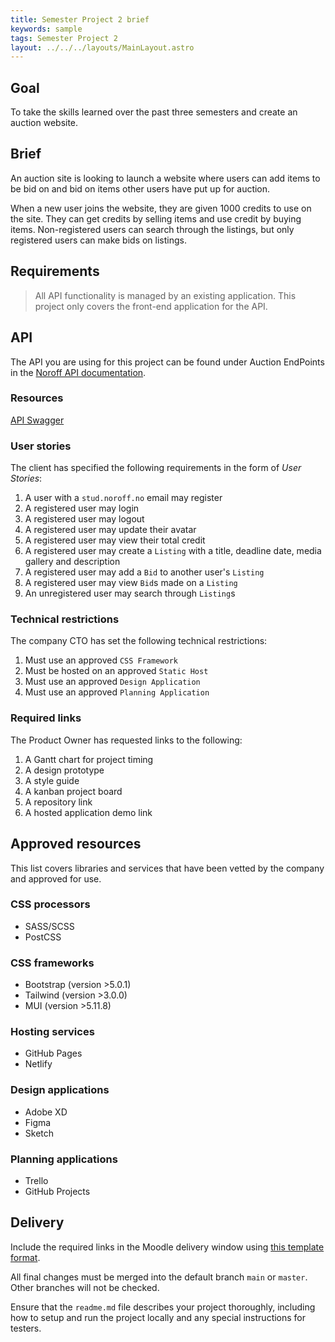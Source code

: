 ```yaml
---
title: Semester Project 2 brief
keywords: sample
tags: Semester Project 2
layout: ../../../layouts/MainLayout.astro
---
```


## Goal

To take the skills learned over the past three semesters and create an auction website.

## Brief

An auction site is looking to launch a website where users can add items to be bid on and bid on items other users have put up for auction.

When a new user joins the website, they are given 1000 credits to use on the site. They can get credits by selling items and use credit by buying items. Non-registered users can search through the listings, but only registered users can make bids on listings.

## Requirements

> All API functionality is managed by an existing application. This project only covers the front-end application for the API.

## API

The API you are using for this project can be found under Auction EndPoints in the [Noroff API documentation](https://docs.noroff.dev/auctionhouse-endpoints/authentication).

### Resources

[API Swagger](https://api.noroff.dev/docs/)

### User stories

The client has specified the following requirements in the form of _User Stories_:

1. A user with a `stud.noroff.no` email may register
2. A registered user may login
3. A registered user may logout
4. A registered user may update their avatar
5. A registered user may view their total credit
6. A registered user may create a `Listing` with a title, deadline date, media gallery and description
7. A registered user may add a `Bid` to another user's `Listing`
8. A registered user may view `Bid`s made on a `Listing`
9. An unregistered user may search through `Listing`s

### Technical restrictions

The company CTO has set the following technical restrictions:

1. Must use an approved `CSS Framework`
2. Must be hosted on an approved `Static Host`
3. Must use an approved `Design Application`
4. Must use an approved `Planning Application`

### Required links

The Product Owner has requested links to the following:

1. A Gantt chart for project timing
2. A design prototype
3. A style guide
4. A kanban project board
5. A repository link
6. A hosted application demo link

## Approved resources

This list covers libraries and services that have been vetted by the company and approved for use.

### CSS processors

- SASS/SCSS
- PostCSS

### CSS frameworks

- Bootstrap (version >5.0.1)
- Tailwind (version >3.0.0)
- MUI (version >5.11.8)

### Hosting services

- GitHub Pages
- Netlify

### Design applications

- Adobe XD
- Figma
- Sketch

### Planning applications

- Trello
- GitHub Projects

## Delivery

Include the required links in the Moodle delivery window using [this template format](delivery-template.html).

All final changes must be merged into the default branch `main` or `master`. Other branches will not be checked.

Ensure that the `readme.md` file describes your project thoroughly, including how to setup and run the project locally and any special instructions for testers.
